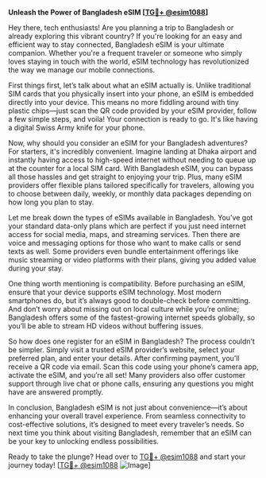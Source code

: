 **Unleash the Power of Bangladesh eSIM [[TG💪+ @esim1088](https://t.me/s/esim1088)]**

Hey there, tech enthusiasts! Are you planning a trip to Bangladesh or already exploring this vibrant country? If you're looking for an easy and efficient way to stay connected, Bangladesh eSIM is your ultimate companion. Whether you're a frequent traveler or someone who simply loves staying in touch with the world, eSIM technology has revolutionized the way we manage our mobile connections.

First things first, let’s talk about what an eSIM actually is. Unlike traditional SIM cards that you physically insert into your phone, an eSIM is embedded directly into your device. This means no more fiddling around with tiny plastic chips—just scan the QR code provided by your eSIM provider, follow a few simple steps, and voila! Your connection is ready to go. It's like having a digital Swiss Army knife for your phone.

Now, why should you consider an eSIM for your Bangladesh adventures? For starters, it's incredibly convenient. Imagine landing at Dhaka airport and instantly having access to high-speed internet without needing to queue up at the counter for a local SIM card. With Bangladesh eSIM, you can bypass all those hassles and get straight to enjoying your trip. Plus, many eSIM providers offer flexible plans tailored specifically for travelers, allowing you to choose between daily, weekly, or monthly data packages depending on how long you plan to stay.

Let me break down the types of eSIMs available in Bangladesh. You’ve got your standard data-only plans which are perfect if you just need internet access for social media, maps, and streaming services. Then there are voice and messaging options for those who want to make calls or send texts as well. Some providers even bundle entertainment offerings like music streaming or video platforms with their plans, giving you added value during your stay.

One thing worth mentioning is compatibility. Before purchasing an eSIM, ensure that your device supports eSIM technology. Most modern smartphones do, but it’s always good to double-check before committing. And don’t worry about missing out on local culture while you’re online; Bangladesh offers some of the fastest-growing internet speeds globally, so you’ll be able to stream HD videos without buffering issues.

So how does one register for an eSIM in Bangladesh? The process couldn’t be simpler. Simply visit a trusted eSIM provider’s website, select your preferred plan, and enter your details. After confirming payment, you’ll receive a QR code via email. Scan this code using your phone’s camera app, activate the eSIM, and you’re all set! Many providers also offer customer support through live chat or phone calls, ensuring any questions you might have are answered promptly.

In conclusion, Bangladesh eSIM is not just about convenience—it’s about enhancing your overall travel experience. From seamless connectivity to cost-effective solutions, it’s designed to meet every traveler’s needs. So next time you think about visiting Bangladesh, remember that an eSIM can be your key to unlocking endless possibilities.

Ready to take the plunge? Head over to [TG💪+ @esim1088](https://t.me/s/esim1088) and start your journey today! [[TG💪+ @esim1088](https://t.me/s/esim1088) ![Image](https://i.postimg.cc/Y0z9fWf4/image.png)]